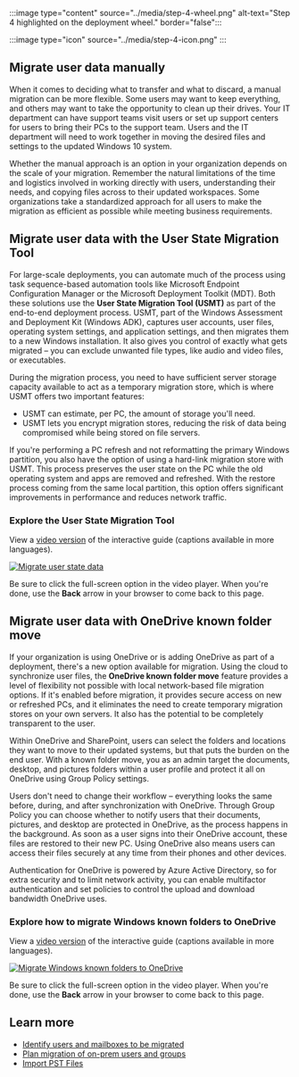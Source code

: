 :::image type="content" source="../media/step-4-wheel.png" alt-text="Step 4 highlighted on the deployment wheel." border="false":::

:::image type="icon" source="../media/step-4-icon.png" :::

## Migrate user data manually

When it comes to deciding what to transfer and what to discard, a manual migration can be more flexible. Some users may want to keep everything, and others may want to take the opportunity to clean up their drives. Your IT department can have support teams visit users or set up support centers for users to bring their PCs to the support team. Users and the IT department will need to work together in moving the desired files and settings to the updated Windows 10 system.

Whether the manual approach is an option in your organization depends on the scale of your migration. Remember the natural limitations of the time and logistics involved in working directly with users, understanding their needs, and copying files across to their updated workspaces. Some organizations take a standardized approach for all users to make the migration as efficient as possible while meeting business requirements.

## Migrate user data with the User State Migration Tool

For large-scale deployments, you can automate much of the process using task sequence-based automation tools like Microsoft Endpoint Configuration Manager or the Microsoft Deployment Toolkit (MDT). Both these solutions use the **User State Migration Tool (USMT)** as part of the end-to-end deployment process. USMT, part of the Windows Assessment and Deployment Kit (Windows ADK), captures user accounts, user files, operating system settings, and application settings, and then migrates them to a new Windows installation. It also gives you control of exactly what gets migrated – you can exclude unwanted file types, like audio and video files, or executables.

During the migration process, you need to have sufficient server storage capacity available to act as a temporary migration store, which is where USMT offers two important features:

- USMT can estimate, per PC, the amount of storage you'll need.
- USMT lets you encrypt migration stores, reducing the risk of data being compromised while being stored on file servers.

If you're performing a PC refresh and not reformatting the primary Windows partition, you also have the option of using a hard-link migration store with USMT. This process preserves the user state on the PC while the old operating system and apps are removed and refreshed. With the restore process coming from the same local partition, this option offers significant improvements in performance and reduces network traffic.

### Explore the User State Migration Tool

View a [video version](https://www.microsoft.com/videoplayer/embed/RE44AMa) of the interactive guide (captions available in more languages).

<a href="https://mslearn.cloudguides.com/guides/Migrate%20user%20state%20data">![Migrate user state data](../media/lab-user-state.png)</a>  

Be sure to click the full-screen option in the video player. When you're done, use the **Back** arrow in your browser to come back to this page.

## Migrate user data with OneDrive known folder move

If your organization is using OneDrive or is adding OneDrive as part of a deployment, there's a new option available for migration. Using the cloud to synchronize user files, the **OneDrive known folder move** feature provides a level of flexibility not possible with local network-based file migration options. If it's enabled before migration, it provides secure access on new or refreshed PCs, and it eliminates the need to create temporary migration stores on your own servers. It also has the potential to be completely transparent to the user.

Within OneDrive and SharePoint, users can select the folders and locations they want to move to their updated systems, but that puts the burden on the end user. With a known folder move, you as an admin target the documents, desktop, and pictures folders within a user profile and protect it all on OneDrive using Group Policy settings.

Users don't need to change their workflow – everything looks the same before, during, and after synchronization with OneDrive. Through Group Policy you can choose whether to notify users that their documents, pictures, and desktop are protected in OneDrive, as the process happens in the background. As soon as a user signs into their OneDrive account, these files are restored to their new PC. Using OneDrive also means users can access their files securely at any time from their phones and other devices.

Authentication for OneDrive is powered by Azure Active Directory, so for extra security and to limit network activity, you can enable multifactor authentication and set policies to control the upload and download bandwidth OneDrive uses.

### Explore how to migrate Windows known folders to OneDrive

View a [video version](https://www.microsoft.com/videoplayer/embed/RE44AMz) of the interactive guide (captions available in more languages).

<a href="https://mslearn.cloudguides.com/guides/Migrate%20Windows%20known%20folders%20to%20OneDrive">![Migrate Windows known folders to OneDrive](../media/lab-known-folders.png)</a>  

Be sure to click the full-screen option in the video player. When you're done, use the **Back** arrow in your browser to come back to this page.

## Learn more

- [Identify users and mailboxes to be migrated](/exchange/mailbox-migration/mailbox-migration?azure-portal=true)
- [Plan migration of on-prem users and groups](/exchange/mailbox-migration/decide-on-a-migration-path?azure-portal=true)
- [Import PST Files](/microsoft-365/compliance/importing-pst-files-to-office-365?azure-portal=true)
